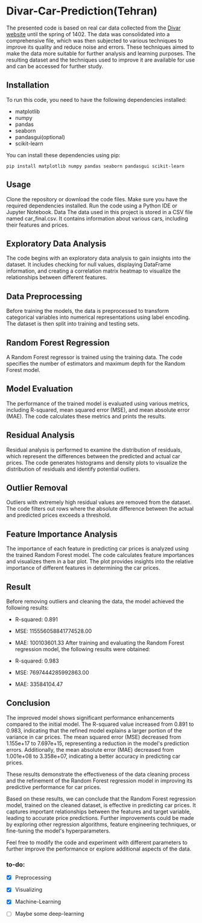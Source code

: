 # Divar-Car-Prediction(Tehran)
The presented code is based on real car data collected from the [Divar website](https://divar.ir/s/tehran/vehicles) until the spring of 1402. The data was consolidated into a comprehensive file, which was then subjected to various techniques to improve its quality and reduce noise and errors. These techniques aimed to make the data more suitable for further analysis and learning purposes. The resulting dataset and the techniques used to improve it are available for use and can be accessed for further study.
## Installation
To run this code, you need to have the following dependencies installed:

- matplotlib
- numpy
- pandas
- seaborn
- pandasgui(optional)
- scikit-learn
  
You can install these dependencies using pip:
```
pip install matplotlib numpy pandas seaborn pandasgui scikit-learn
```
## Usage
Clone the repository or download the code files.
Make sure you have the required dependencies installed.
Run the code using a Python IDE or Jupyter Notebook.
Data
The data used in this project is stored in a CSV file named car_final.csv. It contains information about various cars, including their features and prices.

## Exploratory Data Analysis
The code begins with an exploratory data analysis to gain insights into the dataset. It includes checking for null values, displaying DataFrame information, and creating a correlation matrix heatmap to visualize the relationships between different features.

## Data Preprocessing
Before training the models, the data is preprocessed to transform categorical variables into numerical representations using label encoding. The dataset is then split into training and testing sets.

## Random Forest Regression
A Random Forest regressor is trained using the training data. The code specifies the number of estimators and maximum depth for the Random Forest model.

## Model Evaluation
The performance of the trained model is evaluated using various metrics, including R-squared, mean squared error (MSE), and mean absolute error (MAE). The code calculates these metrics and prints the results.

## Residual Analysis
Residual analysis is performed to examine the distribution of residuals, which represent the differences between the predicted and actual car prices. The code generates histograms and density plots to visualize the distribution of residuals and identify potential outliers.

## Outlier Removal
Outliers with extremely high residual values are removed from the dataset. The code filters out rows where the absolute difference between the actual and predicted prices exceeds a threshold.

## Feature Importance Analysis
The importance of each feature in predicting car prices is analyzed using the trained Random Forest model. The code calculates feature importances and visualizes them in a bar plot. The plot provides insights into the relative importance of different features in determining the car prices.

## Result
Before removing outliers and cleaning the data, the model achieved the following results:

- R-squared: 0.891
- MSE: 115556058841774528.00
- MAE: 100103601.33
After training and evaluating the Random Forest regression model, the following results were obtained:

- R-squared: 0.983
- MSE: 7697444285992863.00
- MAE: 33584104.47
## Conclusion
The improved model shows significant performance enhancements compared to the initial model. The R-squared value increased from 0.891 to 0.983, indicating that the refined model explains a larger portion of the variance in car prices. The mean squared error (MSE) decreased from 1.155e+17 to 7.697e+15, representing a reduction in the model's prediction errors. Additionally, the mean absolute error (MAE) decreased from 1.001e+08 to 3.358e+07, indicating a better accuracy in predicting car prices.

These results demonstrate the effectiveness of the data cleaning process and the refinement of the Random Forest regression model in improving its predictive performance for car prices.

Based on these results, we can conclude that the Random Forest regression model, trained on the cleaned dataset, is effective in predicting car prices. It captures important relationships between the features and target variable, leading to accurate price predictions. Further improvements could be made by exploring other regression algorithms, feature engineering techniques, or fine-tuning the model's hyperparameters.

Feel free to modify the code and experiment with different parameters to further improve the performance or explore additional aspects of the data.
### to-do:
- [x] Preprocessing
- [x] Visualizing
- [x] Machine-Learning
- [ ] Maybe some deep-learning


